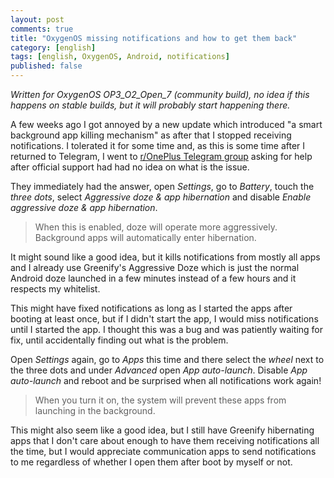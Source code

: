 ```yaml
---
layout: post
comments: true
title: "OxygenOS missing notifications and how to get them back"
category: [english]
tags: [english, OxygenOS, Android, notifications]
published: false
---
```


*Written for OxygenOS OP3_O2_Open_7 (community build), no idea if this
 happens on stable builds, but it will probably start happening there.*

A few weeks ago I got annoyed by a new update which introduced "a smart
background app killing mechanism" as after that I stopped receiving
notifications. I tolerated it for some time and, as this is some time after
I returned to Telegram, I went to
[r/OnePlus Telegram group](https://www.reddit.com/r/oneplus/comments/4bucfp/introducing_the_official_roneplus_telegram_group/) asking for help after
official support had had no idea on what is the issue.

They immediately had the answer, open *Settings*, go to *Battery*,
touch the *three dots*, select *Aggressive doze & app hibernation* and
disable *Enable aggressive doze & app hibernation*.

> When this is enabled, doze will operate more aggressively. Background
> apps will automatically enter hibernation.

It might sound like a good idea, but it kills notifications from mostly
all apps and I already use Greenify's Aggressive Doze which is just the
normal Android doze launched in a few minutes instead of a few hours
and it respects my whitelist.

This might have fixed notifications as long as I started the apps after
booting at least once, but if I didn't start the app, I would miss
notifications until I started the app. I thought this was a bug and was
patiently waiting for fix, until accidentally finding out what is the
problem.

Open *Settings* again, go to *Apps* this time and there select the *wheel*
next to the three dots and under *Advanced* open *App auto-launch*. Disable
*App auto-launch* and reboot and be surprised when all notifications
work again!

> When you turn it on, the system will prevent these apps from launching in
> the background.

This might also seem like a good idea, but I still have Greenify
hibernating apps that I don't care about enough to have them receiving
notifications all the time, but I would appreciate communication apps
to send notifications to me regardless of whether I open them after boot
by myself or not.
